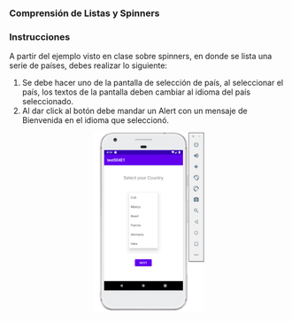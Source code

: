 ### Comprensión de Listas y Spinners

### Instrucciones

A partir del ejemplo visto en clase sobre spinners, en donde se lista una serie de países, debes realizar lo siguiente:

1. Se debe hacer uno de la pantalla de selección de país, al seleccionar el país, los textos de la pantalla deben cambiar al idioma del país seleccionado.
2. Al dar click al botón debe mandar un Alert con un mensaje de Bienvenida en el idioma que seleccionó.

<p align="center">
  <img src=".github/spinner_example.png" width="200" height="auto" title="UI Example" />
</p>
